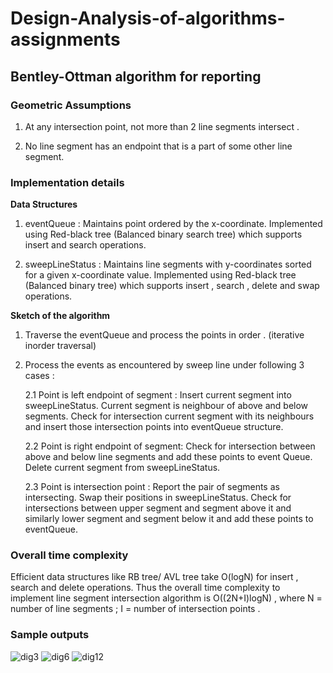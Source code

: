 # Design-Analysis-of-algorithms-assignments

## Bentley-Ottman algorithm for reporting 

### Geometric Assumptions

  1.  At any intersection point, not more than 2 line segments intersect .

  2.  No line segment has an endpoint that is a part of some other line segment.

### Implementation details

**Data Structures**

1. eventQueue :   Maintains point ordered by the x-coordinate.  Implemented using Red-black tree (Balanced binary search                                           tree) which supports insert and search operations.

2. sweepLineStatus : Maintains line segments with y-coordinates sorted for a given x-coordinate value. Implemented using                                                   Red-black tree (Balanced binary  tree) which supports insert , search , delete and swap operations.

**Sketch of the algorithm**

   1. Traverse the eventQueue and process the points in order . (iterative inorder traversal)

   2. Process the events as encountered by sweep line under following 3 cases :

       2.1  Point is left endpoint of segment :  Insert current segment into sweepLineStatus. Current segment is neighbour of above                                                                                 and below segments. Check for intersection current segment with its neighbours and                                                                                 insert those intersection points into eventQueue structure.

       2.2 Point is right endpoint of segment: Check for intersection between above and below line segments and add these points                                                                                   to event Queue. Delete current segment from sweepLineStatus.

       2.3 Point is intersection point :               Report the pair of segments as intersecting. Swap their positions in                                                                                                                  sweepLineStatus. Check for intersections between upper segment and segment above                                                                                it and similarly lower segment and segment below it and add these points to                                                                                                 eventQueue.

    

### Overall time complexity

Efficient data structures like RB tree/ AVL tree take O(logN) for insert , search and delete operations. Thus the overall time complexity to implement line segment intersection algorithm is O((2N+I)logN) , where N = number of line segments ; I = number of intersection points .

### Sample outputs
![dig3](https://user-images.githubusercontent.com/66625110/160598508-e215ffb9-fe3c-4bc3-ab01-d4a447e9a9c5.png)
![dig6](https://user-images.githubusercontent.com/66625110/160598454-f7047f09-6439-4d2c-b338-b11368ff1f03.png)
![dig12](https://user-images.githubusercontent.com/66625110/160598486-4ceff203-3c45-4b82-bef5-4156e4a47e1a.png)




